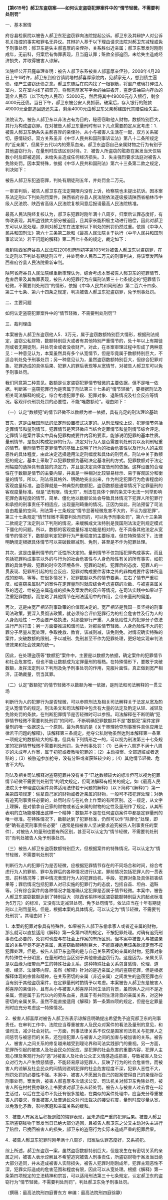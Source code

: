 **【第615号】郝卫东盗窃案——如何认定盗窃犯罪案件中的“情节轻微，不需要判处刑罚”**

一、基本案情

府谷县检察院以被告人郝卫东犯盗窃罪向法院提起公诉。郝卫东及其辩护人对公诉机关指控的事实和罪名无异议。其辩护人基于以下理由请求法院对郝卫东减轻或免予刑事处罚：郝卫东是失主郝喜厚的亲侄孙，关系胜似近亲属；郝卫东案发时刚刚成年，无前科，归案后有悔罪表现，且当庭认罪；赃款全部追回，未给失主造成经济损失，并取得被害人谅解。

法院经公开开庭审理查明：被告人郝卫东系被害人郝喜厚亲侄孙。2008年4月28日上午1l时许，郝卫东到府谷镇阴塔村郝喜厚家院内，见郝家无人，想到债主逼债，便产生盗窃还债之念。郝卫东随后在院内找了一根钢筋，将窗户玻璃打碎进入室内，又在室内找了把菜刀，将郝喜厚家写字台的抽屉撬开，盗走该抽屉内存放的现金人民币（以下均为人民币）53000元，然后将其中49000元存入银行，剩余4000元还债。当日下午，郝卫东被公安人员抓获。破案后，存入银行的赃款49000元全部追回退还失主，剩余4000元由郝卫东父亲郝建国代其赔偿给失主。

法院认为，被告人郝卫东以非法占有为目的，秘密窃取他人财物，数额特别巨大，其行为构成盗窃罪。在对被告人郝卫东量刑时有以下几点需要酌定从宽考虑：1．被告人郝卫东确系失主郝喜厚的亲侄孙，从小与被害人生活在一起，双方关系密切，感情较好。双方关系虽非《中华人民共和国刑事诉讼法》第八十二条所规定的“近亲属”，但属于五代以内的旁系血亲。郝卫东盗窃自己亲属财物之行为有别于其他盗窃行为，在量刑时应该区别对待。2．被告人所盗窃的赃款在案发当天仅隔数小时后即被追回，未给失主造成任何经济损失。3．失主强烈要求法庭对被告人免除处罚。因本案特殊，依据《中华人民共和国刑法》第六十三条第二款之规定，判决如下：

被告人郝卫东犯盗窃罪，判处有期徒刑五年，并处罚金二万元。

一审宣判后，被告人郝卫东在法定期限内没有上诉，检察院也未提出抗诉。因本案系法定刑以下判处刑罚案件，陕西省府谷县人民法院依法逐级报请陕西省榆林市中级人民法院、陕西省高级人民法院复核同意后报请最高人民法院核准。

最高人民法院经复核认为，郝卫东犯罪时刚年满十八周岁，归案后认罪态度好，有悔改表现，其所盗钱款大部分被迫回，且其家长能积极主动进行赔偿，因此对郝卫东可以从宽处理，原判对郝卫东在法定刑以下判处的刑罚仍然过重。依照《中华人民共和国刑法》第六十三条第二款和《最高人民法院关于执行〈中华人民共和国刑事诉讼法〉若干问题的解释》第二百七十条的规定，裁定如下：

撤销陕西省府谷县人民法院\[2008\]府刑初字第103号对被告人郝卫东以盗窃罪，在法定刑以下判处有期徒刑五年，并处罚金人民币二万元的刑事判决，将该案发回陕西省府谷县人民法院重新审判。

陕阿省府谷县人民法院经重新审理认为，综合考虑本案被告人郝卫东的犯罪情节、危害后果及其悔罪表现，被告人的犯罪行为应属刑法第三十七条规定的“犯罪情节轻微，不需要判处刑罚”的情形，依据《中华人民共和同刑法》第二百六十四条、第三十七条、第六十四条之规定，判决被告人郝卫东犯盗窃罪，免予刑事处罚。

二、主要问题

如何认定盗窃犯罪案件中的“情节轻微，不需要判处刑罚”?

三、裁判理由

本案被告人郝卫东盗窃他人5．3万元，属于盗窃数额特别巨大情形，根据刑法规定，盗窃公私财物，数额特别巨大或者有其他特别严重情节的，处十年以上有期徒刑或者无期徒刑，并处罚金或者没收财产。对此，在本案审理过程中形成了两种意见：一种意见认为，本案虽然具有多个从宽情节，但是毕竟属于数额特别巨大，不适合判处免予刑事处罚；另一种意见认为，虽然盗窃数额特别巨大，但综合犯罪对象、犯罪造成的具体后果、犯罪人的罪后表现等从宽情节，对被告人郝卫东可以免予刑事处罚。

我们同意第二种意见。数额是认定盗窃犯罪情节轻微的主要依据，但不是唯一依据。判断某一盗窃犯罪行为是否属于刑法第三十七条的“情节轻微”，要根据刑法及相关司法解释的规定，综合考虑犯罪手段、犯罪对象、退赃情况及社会反应等情况。客观评价刑罚处罚的必要性，不能“唯数额论”。理由如下：

（一）认定“数额犯”的情节轻微不以数额为唯一依据，具有充足的刑法理论基础

首先，这是由我国刑法的法定刑设置模式决定的。从刑法理论上说，犯罪情节包括定罪情节和量刑情节。犯罪情节是否轻微应当结合定罪情节和量刑情节综合评定。定罪情节是案件事实中具有犯罪构成要件内容的要素，能够说明犯罪的基本性质。量刑情节，是指对构成犯罪的行为，决定对行为人是否需要判处刑罚以及判刑轻重的情节。量刑情节在定罪情节的基础上说明了行为的社会危害性以及行为人的主观恶性的具体程度，由此决定选择适用法定刑幅度和具体的刑罚点。刑法中关于数额犯的规定，基本上采取了以犯罪数额为基础决定基准刑的方式。犯罪数额对于法定刑幅度的选择具有直接的决定力，并且是决定具体宣告刑的依据。这样设置的合理性在于数额是情节的主要内容，并且是一种相对比较容易标示、易于客观区分和衡量的情节，所以，刑法将其格外、明确地突出出来，作为判定犯罪行为危害程度的客观度量标准。盗窃罪就是一种典型的数额犯，盗窃数额是通常情况下定罪量刑的客观度量标准。但是“法有限，情无穷”，刑法在具体个罪的条文中无法一列举影响犯罪危害程度的情节，简单、僵化地以数额论处会导致具体情况下犯罪人所犯罪行和承担的刑事责任不相适应，出现量刑畸重的情况。正因为如此，刑法预留了司法自由裁量的空间，刑法第十三条规定“情节显著轻微危害不大的，不认为是犯罪”，第三十七条规定“情节轻微不需要判处刑罚的，可以免予刑事处罚”，第六十三条第二款规定了法定刑以下判刑的情况，来缓解成文法特别是我国刑法法定刑规定模式下僵化的问题。所以，数额的客观度量标准功能是相对的，在不具备其他法定从宽情节的情况下，数额是判定犯罪行为严重程度的主要标准，但在特殊情况下，法律明确规定根据具体情节可以突破数额减刑、免刑，甚至是不作为犯罪处理。

其次，这是由量刑情节的广泛性所决定的。量刑情节不仅包括犯罪构成事实，而且包括犯罪构成事实以外的与行为的社会危害性与人身危险性有关的所有事实，如犯罪的具体手段、犯罪的时空及环境条件、犯罪的动机、犯罪后的态度、犯罪人的一贯表现、犯罪所引起的社会反应、犯罪对构成要件客体之外的非构成要件客体所造成的影响，等等。在很多情况下，犯罪数额以外的情节要素，左右了情节严重程度。如盗窃亲属财产的案件在定罪量刑时就应综合考虑盗窃的次数、与被盗亲属关系的远近、给被盗亲属造成的损失及案发后的反应等情况，在司法实践中如果过于注重犯罪数额，而忽略了其他情节在刑法适用中的作用，会带来量刑的偏差。

再次，这是由宽严相济刑事政策的价值观决定的。宽严相济是我国一贯坚持的刑事司法政策，要深入贯彻该政策，就必须综合评价犯罪行为的社会危害性及行为人的人身危险性：一方面要严格执法，对那些罪行严重、人身危险性大的犯罪分子依法进行严厉打击；另一方面要推进和谐司法，对那些情节轻微、人身危险性不大的犯罪分子尽量从宽处理，争取挽救、教育，该减则减，该免则免。对情况确实特殊的案件，突破数额的限制，予以减刑、免刑甚至不作为犯罪处理，更好地实现审判法律效果和社会效果的统一。

因此，在处理盗窃等“数额犯”案件中，主要是以数额为依据，确定案件的犯罪情节和社会危害性，但也不能让数额成为定罪量刑的桎梏。在特殊情形下，要敢于突破数额，发挥法定刑以下判刑及免予刑事处罚的作用，克服片面性，真正做到宽严相济，正确裁量，罚当其罪。

（二）认定“数额犯”的情节轻微不以数额为唯一依据，是刑法和司法解释的一贯立场

判断行为人的犯罪行为是否轻微，可以参照刑法及相关司法解释关于法定从宽及酌定从宽情节的规定。刑法条文和司法解释中包含有大量的法定及酌定从轻、减轻及免除处罚的条款，在判断犯罪情节是否轻微时可以参照。司法解释在不断明确“犯罪情节轻微不需要判处刑罚”的同时，不断明确犯罪数额并不是“数额犯”案件定罪量刑的唯一依据这么一个原则。最为典型的是《关于审理抢夺刑事案件具体应用法律若干问题的解释》，该解释第三条规定，抢夺公私财物虽然达到本解释第一条第一项规定的数额较大的标准，但具有下列情形之一的，可以视为刑法第三十七条规定的犯罪情节轻微不需要判处刑罚，免予刑事处罚：（1）已满十六周岁不满十八周岁的未成年人作案，属于初犯或者教唆犯罪的；（2）主动投案、全部退赃或者退赔的；（3）被胁迫参加抢夺，没有分赃或者获赃较少的；（4）其他情节轻微、危害不大的。

刑法及相关司法解释对盗窃犯罪并没有关于“已达数额较大的标准但可以视为犯罪情节轻微不需要判处刑罚”的明文规定，但司法解释有相关的规定。如《最高人民法院关于审理盗窃案件具体适用法律若干问题的解释》（以下简称“《解释》”）第一条第四项规定：偷拿自己家的财物或者近亲属的财物，一般可不按犯罪处理；对确有追究刑事责任必要的，处罚时应与在礼会上作案的有所区别。这一规定，从文字上理解，是对偷拿自己家的财物或者近亲属的财物的定性及量刑作了规定，从其所表明的立场能够推出这样一个精神：数额并不是在任何盗窃案件中都是定罪量刑的唯一标准。在特殊情况下，数额达到了犯罪标准，仍然可以作“除罪化”处理，即便“确有追究刑事责任必要”（通常是指被害人坚决要求追究被告人刑事责任的案件），对被告人的量刑也要有所区别，甚至可以认定为“情节轻微，不需要判处刑罚”而判处被告人免予刑事处罚。

（三）被告人郝卫东盗窃数额特别巨大，但根据案件的特殊情况，可以认定为“情节轻微，不需要判处刑罚”

判断行为人的犯罪行为是否轻微，应根据犯罪情节存在的不同场合和时间，综合考虑行为人的罪前、罪中及罪后的各种情况进行认定。罪前情况包括犯罪人的一贯表现、前科情况等；罪中情况表现行为人的犯罪动机、手段、犯罪对象及具体损害结果等；罪后情况包括犯罪人对已实施的犯罪行为的态度，包括自首、坦白、退赃等。只有综合案件的各种情况才能准确认定犯罪是否属于情节轻微。本案中，被告人郝卫东盗窃数额达到了特别巨大（陕西省榆林地区盗窃数额特别巨大的起点标准为5万元）的标准，又没有法定减轻处罚、免予处罚情节，依法应当在十年有期徒刑以上刑罚量刑。但是，根据本案的具体情况，可以认定为“情节轻微，不需要判处刑罚”。其理由如下：

1．本案的犯罪对象具有特殊性。如果被告人郝卫东偷拿家人或者近亲属的财物，那么就可以直接适用《解释》第一条第四项的规定，不按犯罪处理。对确有追究刑事责任必要的，处罚时也应与在社会上作案的有所区别。但本案中被告人与被盗亲属的关系毕竟不是近亲属，且盗窃数额特别巨大，不能直接适用该条款规定而不按犯罪处理。但是，被告人郝卫东盗窃的是与自己关系密切的亲属的财物，犯罪对象的特殊性十分明显，在量刑时应当区别于其他普通盗窃行为。这是因为，亲属关系是以血缘为纽带而产生的特殊社会关系，这种特殊社会关系包含感情、伦理、道德、经济、法律等内容。虽然《解释》针对的是近亲属之间的盗窃犯罪，但是根据解释体现的宗旨和精神，在关系密切的亲属（非近亲属）之间发生的盗窃犯罪也应当有别于其他盗窃案件，在定罪量刑时酌情予以考虑。本案被告人郝卫东是被害人郝喜厚的亲侄孙，且有从小与被害人郝喜厚共同生活的背景，虽然俩人之间不是近亲属，但是属于五代以内的旁系血亲，且属于有共同生活背景的亲属关系，对这种密切的亲属关系，虽然不能直接适用《解释》第一条第四项的规定，但是在定罪量刑时应充分考虑这一特殊情况。

2．被害人郝喜厚对被告人郝卫东表示谅解且明确提出希望免予追究郝卫东的刑事责任。在审判工作中，法院应当尊重被害人及民众对案件的看法及量刑的意见，和谐司法，减少社会对抗。一方面，刑事法律关系不仅仅是围家司法机关与犯罪人之间惩罚与被惩罚的关系，还包括犯罪人与被害人之间的加害与被加害的关系。被告人、被害人之间关系的修复越来越受到理论界和司法实践部门的重视。另一方面，犯罪所引起的被害人及社会民众的反应，是犯罪的社会危害的重要内容，犯罪人主观心理及客观行为的“恶”对被害人及社会公众正义情感造成损害，导致被害人及公众对行为人产生愤怒情感，不能轻易原谅犯罪人，反映了行为的社会危害性，而被害人的谅解及社会民众的同情则说明犯罪的社会危害程度不深，犯罪人恶性不大，刑罚处罚的必要性不强。本案中，被害人不愿因为自己的报案使得自己的亲侄孙受刑事处罚，案发后，被害人郝喜厚多次请求公安、司法机关对郝卫东免除处罚，被害人所在村村民亦联名上书要求对郝卫东从轻处罚。被告人与被害人过去曾在一起生活过，以后在生活巾不免还有很多接触，在类似的案件处理中，应当充分尊重被害人的要求，尊重被害人及普通民众对司法裁决的接受程度，量刑时应尽量从宽，以免激化矛盾，影响家庭和亲属关系的缓和。

3．被告人有案发后积极退赃的悔罪表现，且未造成严重的犯罪后果。被告人郝卫东所盗窃钱物于案发当日已绝大部分追回，且被告人郝卫东之父又主动对失主进行了赔偿，已挽回被害人的损失，郝卫东的盗窃行为实际未造成严重的犯罪后果。

4．被告人郝卫东犯罪时刚年满十八周岁，归案后认罪态度好，又系初犯。

综上所述，郝卫东盗窃一案，虽然盗窃数额特别巨大，但是发生在有密切关系的亲属之间，被害人表示谅解且不希望追究被告人刑事责任，所盗窃财物于案发当日绝大部分追同，并未造成被害人实际损失，被告人犯罪时刚刚成年，犯罪主观恶性不深，犯罪实际造成的危害范围和程度有限，因此可以从宽处理。根据《解释》第一条第四项规定的立法精神和宗旨，可以适用刑法第三十七条规定，认定郝卫东的盗窃行为“情节轻微，不需要判处刑罚”，判处郝卫东免予刑事处罚。

（撰稿：最高法院刑四庭曹东方 审编：最高法院刑四庭徐静）
